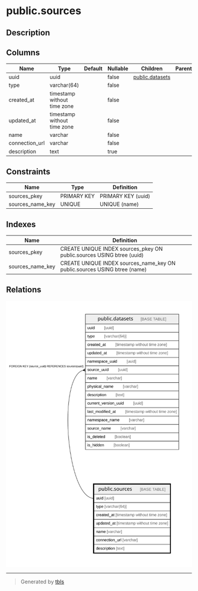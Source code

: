 # public.sources

## Description

## Columns

| Name | Type | Default | Nullable | Children | Parents | Comment |
| ---- | ---- | ------- | -------- | -------- | ------- | ------- |
| uuid | uuid |  | false | [public.datasets](public.datasets.md) |  |  |
| type | varchar(64) |  | false |  |  |  |
| created_at | timestamp without time zone |  | false |  |  |  |
| updated_at | timestamp without time zone |  | false |  |  |  |
| name | varchar |  | false |  |  |  |
| connection_url | varchar |  | false |  |  |  |
| description | text |  | true |  |  |  |

## Constraints

| Name | Type | Definition |
| ---- | ---- | ---------- |
| sources_pkey | PRIMARY KEY | PRIMARY KEY (uuid) |
| sources_name_key | UNIQUE | UNIQUE (name) |

## Indexes

| Name | Definition |
| ---- | ---------- |
| sources_pkey | CREATE UNIQUE INDEX sources_pkey ON public.sources USING btree (uuid) |
| sources_name_key | CREATE UNIQUE INDEX sources_name_key ON public.sources USING btree (name) |

## Relations

![er](public.sources.svg)

---

> Generated by [tbls](https://github.com/k1LoW/tbls)
